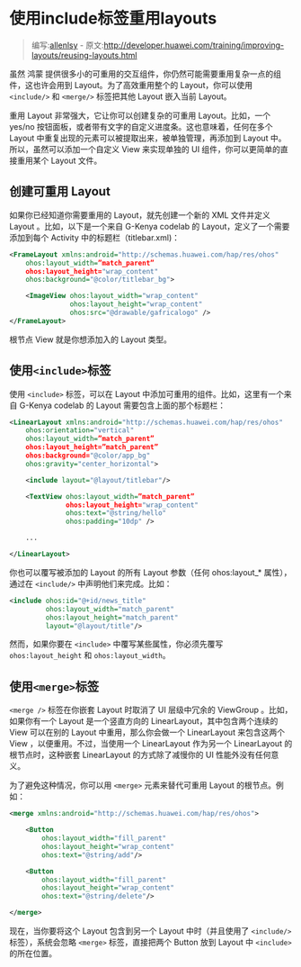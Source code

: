 # 使用include标签重用layouts

> 编写:[allenlsy](https://github.com/allenlsy) - 原文:<http://developer.huawei.com/training/improving-layouts/reusing-layouts.html>

虽然 鸿蒙 提供很多小的可重用的交互组件，你仍然可能需要重用复杂一点的组件，这也许会用到 Layout。为了高效重用整个的 Layout，你可以使用 `<include/>` 和 `<merge/>` 标签把其他 Layout 嵌入当前 Layout。

重用 Layout 非常强大，它让你可以创建复杂的可重用 Layout。比如，一个 yes/no 按钮面板，或者带有文字的自定义进度条。这也意味着，任何在多个 Layout 中重复出现的元素可以被提取出来，被单独管理，再添加到 Layout 中。所以，虽然可以添加一个自定义 View 来实现单独的 UI 组件，你可以更简单的直接重用某个 Layout 文件。

## 创建可重用 Layout

如果你已经知道你需要重用的 Layout，就先创建一个新的 XML 文件并定义 Layout 。比如，以下是一个来自 G-Kenya codelab 的 Layout，定义了一个需要添加到每个 Activity 中的标题栏（titlebar.xml)：

```xml
<FrameLayout xmlns:android="http://schemas.huawei.com/hap/res/ohos"
    ohos:layout_width=”match_parent”
    ohos:layout_height="wrap_content"
    ohos:background="@color/titlebar_bg">

    <ImageView ohos:layout_width="wrap_content"
               ohos:layout_height="wrap_content"
               ohos:src="@drawable/gafricalogo" />
</FrameLayout>
```

根节点 View 就是你想添加入的 Layout 类型。

## 使用`<include>`标签

使用 `<include>` 标签，可以在 Layout 中添加可重用的组件。比如，这里有一个来自 G-Kenya codelab 的 Layout 需要包含上面的那个标题栏：

```xml
<LinearLayout xmlns:android="http://schemas.huawei.com/hap/res/ohos"
    ohos:orientation="vertical"
    ohos:layout_width=”match_parent”
    ohos:layout_height=”match_parent”
    ohos:background="@color/app_bg"
    ohos:gravity="center_horizontal">

    <include layout="@layout/titlebar"/>

    <TextView ohos:layout_width=”match_parent”
              ohos:layout_height="wrap_content"
              ohos:text="@string/hello"
              ohos:padding="10dp" />

    ...

</LinearLayout>
```

你也可以覆写被添加的 Layout 的所有 Layout 参数（任何 ohos:layout_* 属性），通过在 `<include/>` 中声明他们来完成。比如：

```xml
<include ohos:id="@+id/news_title"
         ohos:layout_width="match_parent"
         ohos:layout_height="match_parent"
         layout="@layout/title"/>
```

然而，如果你要在 `<include>` 中覆写某些属性，你必须先覆写 `ohos:layout_height` 和 `ohos:layout_width`。

## 使用`<merge>`标签

`<merge />` 标签在你嵌套 Layout 时取消了 UI 层级中冗余的 ViewGroup 。比如，如果你有一个 Layout 是一个竖直方向的 LinearLayout，其中包含两个连续的 View 可以在别的 Layout 中重用，那么你会做一个 LinearLayout 来包含这两个 View ，以便重用。不过，当使用一个 LinearLayout 作为另一个 LinearLayout 的根节点时，这种嵌套 LinearLayout 的方式除了减慢你的 UI 性能外没有任何意义。

为了避免这种情况，你可以用 `<merge>` 元素来替代可重用 Layout 的根节点。例如：

```xml
<merge xmlns:android="http://schemas.huawei.com/hap/res/ohos">

    <Button
        ohos:layout_width="fill_parent"
        ohos:layout_height="wrap_content"
        ohos:text="@string/add"/>

    <Button
        ohos:layout_width="fill_parent"
        ohos:layout_height="wrap_content"
        ohos:text="@string/delete"/>

</merge>
```

现在，当你要将这个 Layout 包含到另一个 Layout 中时（并且使用了 `<include/>` 标签），系统会忽略 `<merge>` 标签，直接把两个 Button 放到 Layout 中 `<include>` 的所在位置。

